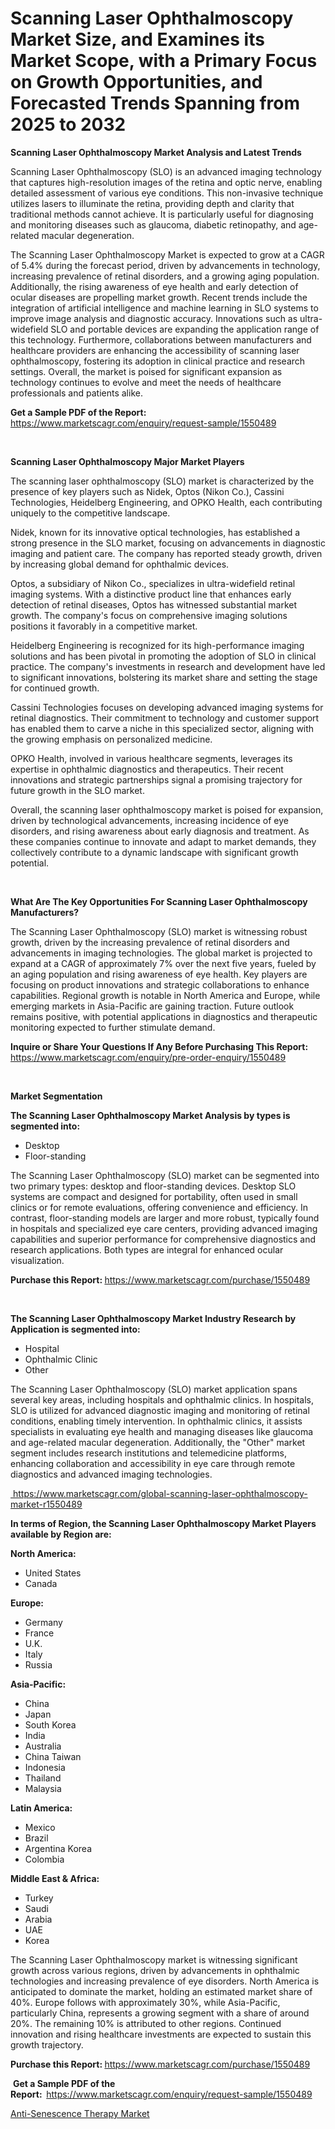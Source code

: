 <p><h1>Scanning Laser Ophthalmoscopy Market Size, and Examines its Market Scope, with a Primary Focus on Growth Opportunities, and Forecasted Trends Spanning from 2025 to 2032</h1></p><p><strong>Scanning Laser Ophthalmoscopy Market Analysis and Latest Trends</strong></p>
<p><p>Scanning Laser Ophthalmoscopy (SLO) is an advanced imaging technology that captures high-resolution images of the retina and optic nerve, enabling detailed assessment of various eye conditions. This non-invasive technique utilizes lasers to illuminate the retina, providing depth and clarity that traditional methods cannot achieve. It is particularly useful for diagnosing and monitoring diseases such as glaucoma, diabetic retinopathy, and age-related macular degeneration.</p><p>The Scanning Laser Ophthalmoscopy Market is expected to grow at a CAGR of 5.4% during the forecast period, driven by advancements in technology, increasing prevalence of retinal disorders, and a growing aging population. Additionally, the rising awareness of eye health and early detection of ocular diseases are propelling market growth. Recent trends include the integration of artificial intelligence and machine learning in SLO systems to improve image analysis and diagnostic accuracy. Innovations such as ultra-widefield SLO and portable devices are expanding the application range of this technology. Furthermore, collaborations between manufacturers and healthcare providers are enhancing the accessibility of scanning laser ophthalmoscopy, fostering its adoption in clinical practice and research settings. Overall, the market is poised for significant expansion as technology continues to evolve and meet the needs of healthcare professionals and patients alike.</p></p>
<p><strong>Get a Sample PDF of the Report:&nbsp;</strong> <a href="https://www.marketscagr.com/enquiry/request-sample/1550489?utm_campaign=2796&utm_medium=2&utm_source=Github&utm_content=ia&utm_term=03032025&utm_id=scanning-laser-ophthalmoscopy">https://www.marketscagr.com/enquiry/request-sample/1550489</a></p>
<p>&nbsp;</p>
<p><strong>Scanning Laser Ophthalmoscopy Major Market Players</strong></p>
<p><p>The scanning laser ophthalmoscopy (SLO) market is characterized by the presence of key players such as Nidek, Optos (Nikon Co.), Cassini Technologies, Heidelberg Engineering, and OPKO Health, each contributing uniquely to the competitive landscape. </p><p>Nidek, known for its innovative optical technologies, has established a strong presence in the SLO market, focusing on advancements in diagnostic imaging and patient care. The company has reported steady growth, driven by increasing global demand for ophthalmic devices.</p><p>Optos, a subsidiary of Nikon Co., specializes in ultra-widefield retinal imaging systems. With a distinctive product line that enhances early detection of retinal diseases, Optos has witnessed substantial market growth. The company's focus on comprehensive imaging solutions positions it favorably in a competitive market.</p><p>Heidelberg Engineering is recognized for its high-performance imaging solutions and has been pivotal in promoting the adoption of SLO in clinical practice. The company's investments in research and development have led to significant innovations, bolstering its market share and setting the stage for continued growth.</p><p>Cassini Technologies focuses on developing advanced imaging systems for retinal diagnostics. Their commitment to technology and customer support has enabled them to carve a niche in this specialized sector, aligning with the growing emphasis on personalized medicine.</p><p>OPKO Health, involved in various healthcare segments, leverages its expertise in ophthalmic diagnostics and therapeutics. Their recent innovations and strategic partnerships signal a promising trajectory for future growth in the SLO market.</p><p>Overall, the scanning laser ophthalmoscopy market is poised for expansion, driven by technological advancements, increasing incidence of eye disorders, and rising awareness about early diagnosis and treatment. As these companies continue to innovate and adapt to market demands, they collectively contribute to a dynamic landscape with significant growth potential.</p></p>
<p>&nbsp;</p>
<p><strong>What Are The Key Opportunities For Scanning Laser Ophthalmoscopy Manufacturers?</strong></p>
<p><p>The Scanning Laser Ophthalmoscopy (SLO) market is witnessing robust growth, driven by the increasing prevalence of retinal disorders and advancements in imaging technologies. The global market is projected to expand at a CAGR of approximately 7% over the next five years, fueled by an aging population and rising awareness of eye health. Key players are focusing on product innovations and strategic collaborations to enhance capabilities. Regional growth is notable in North America and Europe, while emerging markets in Asia-Pacific are gaining traction. Future outlook remains positive, with potential applications in diagnostics and therapeutic monitoring expected to further stimulate demand.</p></p>
<p><strong>Inquire or Share Your Questions If Any Before Purchasing This Report:</strong> <a href="https://www.marketscagr.com/enquiry/pre-order-enquiry/1550489?utm_campaign=2796&utm_medium=2&utm_source=Github&utm_content=ia&utm_term=03032025&utm_id=scanning-laser-ophthalmoscopy">https://www.marketscagr.com/enquiry/pre-order-enquiry/1550489</a></p>
<p>&nbsp;</p>
<p><strong>Market Segmentation</strong></p>
<p><strong>The Scanning Laser Ophthalmoscopy Market Analysis by types is segmented into:</strong></p>
<p><ul><li>Desktop</li><li>Floor-standing</li></ul></p>
<p><p>The Scanning Laser Ophthalmoscopy (SLO) market can be segmented into two primary types: desktop and floor-standing devices. Desktop SLO systems are compact and designed for portability, often used in small clinics or for remote evaluations, offering convenience and efficiency. In contrast, floor-standing models are larger and more robust, typically found in hospitals and specialized eye care centers, providing advanced imaging capabilities and superior performance for comprehensive diagnostics and research applications. Both types are integral for enhanced ocular visualization.</p></p>
<p><strong>Purchase this Report:&nbsp;</strong><a href="https://www.marketscagr.com/purchase/1550489?utm_campaign=2796&utm_medium=2&utm_source=Github&utm_content=ia&utm_term=03032025&utm_id=scanning-laser-ophthalmoscopy">https://www.marketscagr.com/purchase/1550489</a></p>
<p>&nbsp;</p>
<p><strong>The Scanning Laser Ophthalmoscopy Market Industry Research by Application is segmented into:</strong></p>
<p><ul><li>Hospital</li><li>Ophthalmic Clinic</li><li>Other</li></ul></p>
<p><p>The Scanning Laser Ophthalmoscopy (SLO) market application spans several key areas, including hospitals and ophthalmic clinics. In hospitals, SLO is utilized for advanced diagnostic imaging and monitoring of retinal conditions, enabling timely intervention. In ophthalmic clinics, it assists specialists in evaluating eye health and managing diseases like glaucoma and age-related macular degeneration. Additionally, the "Other" market segment includes research institutions and telemedicine platforms, enhancing collaboration and accessibility in eye care through remote diagnostics and advanced imaging technologies.</p></p>
<p><a href="https://www.marketscagr.com/global-scanning-laser-ophthalmoscopy-market-r1550489?utm_campaign=2796&utm_medium=2&utm_source=Github&utm_content=ia&utm_term=03032025&utm_id=scanning-laser-ophthalmoscopy">&nbsp;https://www.marketscagr.com/global-scanning-laser-ophthalmoscopy-market-r1550489</a></p>
<p><strong>In terms of Region, the Scanning Laser Ophthalmoscopy Market Players available by Region are:</strong></p>
<p>
    <p> <strong> North America: </strong>
        <ul>
            <li>United States</li>
            <li>Canada</li>
        </ul>
        </p> 
    <p> <strong> Europe: </strong>
        <ul>
            <li>Germany</li>
            <li>France</li>
            <li>U.K.</li>
            <li>Italy</li>
            <li>Russia</li>
        </ul>
        </p> 
    <p> <strong> Asia-Pacific: </strong>
        <ul>
            <li>China</li>
            <li>Japan</li>
            <li>South Korea</li>
            <li>India</li>
            <li>Australia</li>
            <li>China Taiwan</li>
            <li>Indonesia</li>
            <li>Thailand</li>
            <li>Malaysia</li>
        </ul>
        </p> 
    <p> <strong> Latin America: </strong>
        <ul>
            <li>Mexico</li>
            <li>Brazil</li>
            <li>Argentina Korea</li>
            <li>Colombia</li>
        </ul>
        </p> 
    <p> <strong> Middle East & Africa: </strong>
        <ul>
            <li>Turkey</li>
            <li>Saudi</li>
            <li>Arabia</li>
            <li>UAE</li>
            <li>Korea</li>
        </ul>
    </p>
    </p>
<p><p>The Scanning Laser Ophthalmoscopy market is witnessing significant growth across various regions, driven by advancements in ophthalmic technologies and increasing prevalence of eye disorders. North America is anticipated to dominate the market, holding an estimated market share of 40%. Europe follows with approximately 30%, while Asia-Pacific, particularly China, represents a growing segment with a share of around 20%. The remaining 10% is attributed to other regions. Continued innovation and rising healthcare investments are expected to sustain this growth trajectory.</p></p>
<p><strong>Purchase this Report: </strong><a href="https://www.marketscagr.com/purchase/1550489?utm_campaign=2796&utm_medium=2&utm_source=Github&utm_content=ia&utm_term=03032025&utm_id=scanning-laser-ophthalmoscopy">https://www.marketscagr.com/purchase/1550489</a></p>
<p>&nbsp;<strong>Get a Sample PDF of the Report:&nbsp;&nbsp;</strong><a href="https://www.marketscagr.com/enquiry/request-sample/1550489?utm_campaign=2796&utm_medium=2&utm_source=Github&utm_content=ia&utm_term=03032025&utm_id=scanning-laser-ophthalmoscopy">https://www.marketscagr.com/enquiry/request-sample/1550489</a></p>
<p><strong></strong></p>
<p><p><a href="https://github.com/hillsmyung726/Market-Research-Report-List-1/blob/main/anti-senescence-therapy-market.md?utm_campaign=2796&utm_medium=2&utm_source=Github&utm_content=ia&utm_term=03032025&utm_id=scanning-laser-ophthalmoscopy">Anti-Senescence Therapy Market</a></p></p>